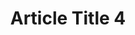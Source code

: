 ---
title: "Article Title 4"
slug: "article-title-4"
createdAt: "2020-01-04"
summary: "Lorem ipsum dolor sit, amet consectetur adipisicing elit. Numquam sed officiis eaque vitae necessitatibus quas."
heroImageUrl: "https://source.unsplash.com/random/1600x900"
heroImageAlt: "Random Image"
readingTime: 7
featured: true
tags:
    - AWS
---